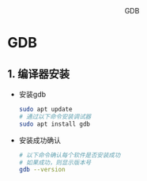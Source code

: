 <div align="center">
GDB
</div> 

# GDB

## 1. 编译器安装
- 安装gdb
  ```bash
  sudo apt update
  # 通过以下命令安装调试器
  sudo apt install gdb
  ```
- 安装成功确认
  ```bash
  # 以下命令确认每个软件是否安装成功
  # 如果成功，则显示版本号
  gdb --version
  ```
